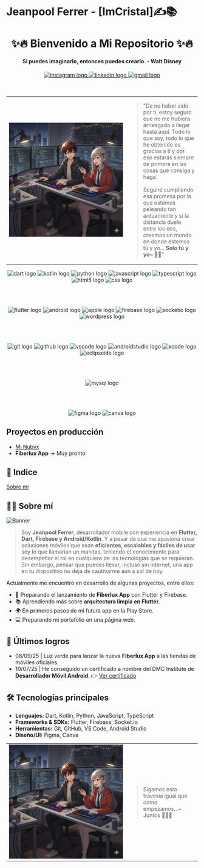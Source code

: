 # Jeanpool Ferrer - [ImCristal]✍️📚
<h1 align="center">✨🔥 Bienvenido a Mi Repositorio ✨🔥</h1>
<h4 align="center">Si puedes imaginarlo, entonces puedes crearlo. - Walt Disney</h4>
<div align="center">
  <a href="https://www.instagram.com/jferrer_dev" target="_blank">
    <img src="https://raw.githubusercontent.com/maurodesouza/profile-readme-generator/master/src/assets/icons/social/instagram/default.svg" width="47" height="35" alt="instagram logo"  />
  </a>
  <a href="https://www.linkedin.com/in/jeanpoolferrer/" target="_blank">
    <img src="https://raw.githubusercontent.com/maurodesouza/profile-readme-generator/master/src/assets/icons/social/linkedin/default.svg" width="47" height="35" alt="linkedin logo"  />
  </a>
 <a href="https://mail.google.com/mail/?view=cm&fs=1&to=4cjeanpoolferrer@gmail.com&su=Solicitud%20de%20contacto&body=Hola%20Jeanpool,%0A%0AQuisiera%20ponerme%20en%20contacto%20contigo."target="_blank" rel="noopener noreferrer">
  <img src="https://raw.githubusercontent.com/maurodesouza/profile-readme-generator/master/src/assets/icons/social/gmail/default.svg"
       width="47" height="35" alt="gmail logo" />
</a>
</div>
 <br><br>
<table align="center">
  <tr>
    <td align="center" width="300">
      <img src="assets/header-02.png" width="300" alt="Icono de Sylvie" />
    </td>
    <td align="left" valign="middle">
      <blockquote> 
        "De no haber sido por ti, estoy seguro que no me hubiera arriesgado a llegar hasta aquí.  
        Todo lo que soy, todo lo que he obtenido es gracias a ti y por eso estarás siempre de primera en las cosas que consiga y haga. 
        <br><br>
        Seguiré cumpliendo esa promesa por la que estamos peleando tan arduamente y si la distancia duele entre los dos, creemos un mundo en donde estemos tú y yo...
        <b>Solo tú y yo~</b> 🤍✨"  
      </blockquote>
    </td>
  </tr>
</table>


<div align="center">

  <!-- Lenguajes -->
  <img src="https://img.shields.io/badge/Dart-0175C2?logo=dart&logoColor=white&style=for-the-badge" height="30" alt="dart logo" />
  <img src="https://img.shields.io/badge/Kotlin-7F52FF?logo=kotlin&logoColor=white&style=for-the-badge" height="30" alt="kotlin logo" />
  <img src="https://img.shields.io/badge/Python-3776AB?logo=python&logoColor=white&style=for-the-badge" height="30" alt="python logo" />
  <img src="https://img.shields.io/badge/JavaScript-F7DF1E?logo=javascript&logoColor=black&style=for-the-badge" height="30" alt="javascript logo" />
  <img src="https://img.shields.io/badge/TypeScript-3178C6?logo=typescript&logoColor=white&style=for-the-badge" height="30" alt="typescript logo" />
  <img src="https://img.shields.io/badge/HTML5-E34F26?logo=html5&logoColor=white&style=for-the-badge" height="30" alt="html5 logo" />
  <img src="https://img.shields.io/badge/CSS-1572B6?logo=css&logoColor=white&style=for-the-badge" height="30" alt="css logo" />

  <br><br>

  <!-- Frameworks & SDKs -->
  <img src="https://img.shields.io/badge/Flutter-02569B?logo=flutter&logoColor=white&style=for-the-badge" height="30" alt="flutter logo" />
  <img src="https://img.shields.io/badge/Android-3DDC84?logo=android&logoColor=black&style=for-the-badge" height="30" alt="android logo" />
  <img src="https://img.shields.io/badge/Apple-000000?logo=apple&logoColor=white&style=for-the-badge" height="30" alt="apple logo" />
  <img src="https://img.shields.io/badge/Firebase-FFCA28?logo=firebase&logoColor=black&style=for-the-badge" height="30" alt="firebase logo" />
  <img src="https://img.shields.io/badge/Socket.io-010101?logo=socketdotio&logoColor=white&style=for-the-badge" height="30" alt="socketio logo" />
  <img src="https://img.shields.io/badge/WordPress-21759B?logo=wordpress&logoColor=white&style=for-the-badge" height="30" alt="wordpress logo" />

  <br><br>

  <!-- Herramientas de desarrollo -->
  <img src="https://img.shields.io/badge/Git-F05032?logo=git&logoColor=white&style=for-the-badge" height="30" alt="git logo" />
  <img src="https://img.shields.io/badge/GitHub-181717?logo=github&logoColor=white&style=for-the-badge" height="30" alt="github logo" />
  <img src="https://img.shields.io/badge/Visual Studio Code-007ACC?logo=visualstudiocode&logoColor=white&style=for-the-badge" height="30" alt="vscode logo" />
  <img src="https://img.shields.io/badge/Android Studio-3DDC84?logo=androidstudio&logoColor=black&style=for-the-badge" height="30" alt="androidstudio logo" />
  <img src="https://img.shields.io/badge/Xcode-147EFB?logo=xcode&logoColor=white&style=for-the-badge" height="30" alt="xcode logo" />
  <img src="https://img.shields.io/badge/Eclipse IDE-2C2255?logo=eclipseide&logoColor=white&style=for-the-badge" height="30" alt="eclipseide logo" />

  <br><br>

  <!-- Bases de datos -->
  <img src="https://img.shields.io/badge/MySQL-4479A1?logo=mysql&logoColor=white&style=for-the-badge" height="30" alt="mysql logo" />

  <br><br>

  <!-- Diseño/UI -->
  <img src="https://img.shields.io/badge/Figma-F24E1E?logo=figma&logoColor=white&style=for-the-badge" height="30" alt="figma logo" />
  <img src="https://img.shields.io/badge/Canva-00C4CC?logo=canva&logoColor=black&style=for-the-badge" height="30" alt="canva logo" />

</div>

## Proyectos en producción
- [Mi Nubyx](https://play.google.com/store/apps/details?id=com.nubyx.mynubyx)
- **Fiberlux App** -> Muy pronto 

## 📄 Indice
[Sobre mí](#Sobre-mí)

## 🙋‍♂️ Sobre mí
![Banner](https://cdna.artstation.com/p/assets/images/images/066/880/442/original/ilgin-gungor-calisma-masasi11.gif?1694002774)
> Soy **Jeanpool Ferrer**, desarrollador mobile con experiencia en **Flutter, Dart, Firebase y Android/Kotlin**. Y a pesar de que me apasiona crear soluciones móviles que sean **eficientes, escalables y fáciles de usar** soy lo que llamarían un manitas, teniendo el conocimiento para desempeñar el rol en cualquiera de las tecnologías que se requieran. Sin embargo, pensar que puedes llevar, incluso sin internet, una app en tu dispositivo no deja de cautivarme aún a sol de hoy.  

Actualmente me encuentro en desarrollo de algunas proyectos, entre ellos:
- 🚀 Preparando el lanzamiento de **Fiberlux App** con Flutter y Firebase.  
- 📚 Aprendiendo más sobre **arquitectura limpia en Flutter**.  
- 🌍 En primeros pasos de mi futura app en la Play Store.
- 💻 Preparando mi portafolio en una página web.

## 📌 Últimos logros
- 08/09/25 | Luz verde para lanzar la nueva **Fiberlux App** a las tiendas de móviles oficiales.
- 10/07/25 | He conseguido un certificado a nombre del DMC Institute de **Desarrollador Móvil Android**.
  👉 [Ver certificado](https://certificado.dmc.pe/17642/68a76f97eed13)

## 🛠️ Tecnologías principales
- **Lenguajes:** Dart, Kotlin, Python, JavaScript, TypeScript  
- **Frameworks & SDKs:** Flutter, Firebase, Socket.io  
- **Herramientas:** Git, GitHub, VS Code, Android Studio  
- **Diseño/UI:** Figma, Canva

<table align="center">
  <tr>
    <td align="center" width="300">
      <img src="assets/header-02.png" width="300" alt="Icono de Sylvie" />
    </td>
    <td align="left" valign="middle">
      <blockquote> 
       Sigamos esta travesía igual que como empezamos...~ Juntos 🤍✨💯 
      </blockquote>
    </td>
  </tr>
</table>


